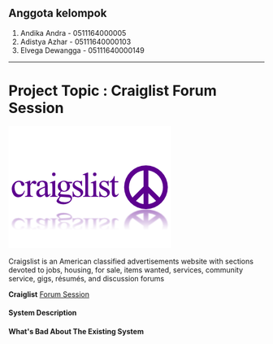 ## Anggota kelompok

1. Andika Andra - 0511164000005
2. Adistya Azhar - 05111640000103
3. Elvega Dewangga - 05111640000149

---
Project Topic : Craiglist Forum Session
=============
![](img/logo.png)

Craigslist is an American classified advertisements website with sections devoted to jobs, housing, for sale, items wanted, services, community service, gigs, résumés, and discussion forums

**Craiglist** [Forum Session](https://forums.craigslist.org/?areaID=157)

#### System Description


#### What's Bad About The Existing System



